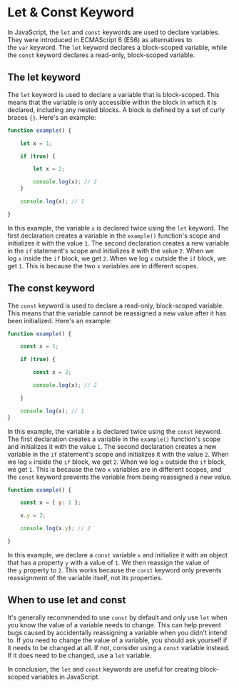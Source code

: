 # Let & Const Keyword

In JavaScript, the `let` and `const` keywords are used to declare variables. They were introduced in ECMAScript 6 (ES6) as alternatives to the `var` keyword. The `let` keyword declares a block-scoped variable, while the `const` keyword declares a read-only, block-scoped variable.

## **The let keyword**

The `let` keyword is used to declare a variable that is block-scoped. This means that the variable is only accessible within the block in which it is declared, including any nested blocks. A block is defined by a set of curly braces `{}`. Here's an example:

```jsx
function example() {

	let x = 1;

	if (true) {

		let x = 2;

		console.log(x); // 2
	}

	console.log(x); // 1

}
```

In this example, the variable `x` is declared twice using the `let` keyword. The first declaration creates a variable in the `example()` function's scope and initializes it with the value `1`. The second declaration creates a new variable in the `if` statement's scope and initializes it with the value `2`. When we log `x` inside the `if` block, we get `2`. When we log `x` outside the `if` block, we get `1`. This is because the two `x` variables are in different scopes.

## **The const keyword**

The `const` keyword is used to declare a read-only, block-scoped variable. This means that the variable cannot be reassigned a new value after it has been initialized. Here's an example:

```jsx
function example() {

	const x = 1;

	if (true) {

		const x = 2;

		console.log(x); // 2

	}

	console.log(x); // 1 
}
```

In this example, the variable `x` is declared twice using the `const` keyword. The first declaration creates a variable in the `example()` function's scope and initializes it with the value `1`. The second declaration creates a new variable in the `if` statement's scope and initializes it with the value `2`. When we log `x` inside the `if` block, we get `2`. When we log `x` outside the `if` block, we get `1`. This is because the two `x` variables are in different scopes, and the `const` keyword prevents the variable from being reassigned a new value.

```jsx
function example() {

	const x = { y: 1 };

	x.y = 2;

	console.log(x.y); // 2

}
```

In this example, we declare a `const` variable `x` and initialize it with an object that has a property `y` with a value of `1`. We then reassign the value of the `y` property to `2`. This works because the `const` keyword only prevents reassignment of the variable itself, not its properties.

## **When to use let and const**

It's generally recommended to use `const` by default and only use `let` when you know the value of a variable needs to change. This can help prevent bugs caused by accidentally reassigning a variable when you didn't intend to. If you need to change the value of a variable, you should ask yourself if it needs to be changed at all. If not, consider using a `const` variable instead. If it does need to be changed, use a `let` variable.

In conclusion, the `let` and `const` keywords are useful for creating block-scoped variables in JavaScript.